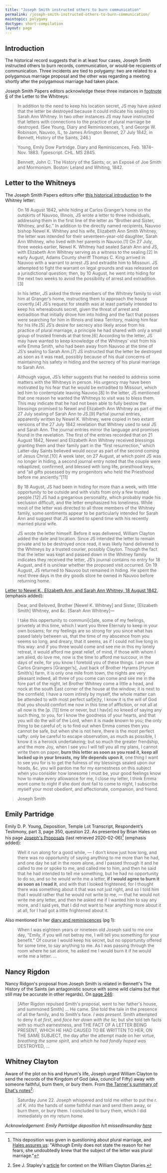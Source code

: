 ```yaml
---
title: "Joseph Smith instructed others to burn communication"
permalink: /joseph-smith-instructed-others-to-burn-communication/
maintopic: polygamy
doctype: short-compilation
layout: page
---
```


## Introduction

The historical record suggests that in at least four cases, Joseph Smith instructed others to burn records, communication, or would-be recipients of communication.  Three incidents are tied to polygamy: two are related to a polygamous marriage proposal and the other was regarding a meeting shortly after the polygamous marriage had taken place.

Joseph Smith Papers editors acknowledge these three instances in [footnote 6](https://www.josephsmithpapers.org/paper-summary/letter-to-newel-k-elizabeth-ann-smith-and-sarah-ann-whitney-18-august-1842/2#1415580525105515545) of the Letter to the Whitneys:

> In addition to the need to keep his location secret, JS may have asked that
> the letter be destroyed because it could indicate his sealing to Sarah Ann
> Whitney. In two other instances JS may have instructed that letters with
> connections to the practice of plural marriage be destroyed. (See Young,
> Diary and Reminiscences, 1; and George W. Robinson, Nauvoo, IL, to James
> Arlington Bennet, 27 July 1842, in Bennett, History of the Saints, 246.)

> Young, Emily Dow Partridge. Diary and Reminiscences, Feb. 1874–Nov. 1883. Typescript. CHL. MS 2845.

> Bennett, John C. The History of the Saints; or, an Exposé of Joe Smith and Mormonism. Boston: Leland and Whiting, 1842.

## Letter to the Whitneys

The Joseph Smith Papers editors offer [this historical introduction](https://www.josephsmithpapers.org/paper-summary/letter-to-newel-k-elizabeth-ann-smith-and-sarah-ann-whitney-18-august-1842/2#historical-intro) to the Whitney letter:

> On 18 August 1842, while hiding at Carlos Granger’s home on the outskirts of Nauvoo, Illinois, JS wrote a letter to three individuals, addressing them in the first line of the letter as “Brother and Sister, Whitney, and &c.” In addition to the directly named recipients, Nauvoo bishop Newel K. Whitney and his wife, Elizabeth Ann Smith Whitney, the letter was intended for their seventeen-year-old daughter, Sarah Ann Whitney, who lived with her parents in Nauvoo.[1] On 27 July, three weeks earlier, Newel K. Whitney had sealed Sarah Ann and JS, with Elizabeth Ann Whitney serving as a witness to the sealing.[2] In early August, Adams County sheriff Thomas C. King arrived in Nauvoo with a warrant to arrest JS and extradite him to Missouri. JS attempted to fight the warrant on legal grounds and was released on a jurisdictional question; then, by 10 August, he went into hiding for the next two weeks to avoid the possibility of arrest and extradition.[3]

> In his letter, JS asked the three members of the Whitney family to visit him at Granger’s home, instructing them to approach the house covertly.[4] JS’s request for stealth was at least partially intended to keep his whereabouts secret, given the threat of arrest and extradition that initially drove him into hiding and the fact that posses were searching for him in Illinois and Iowa Territory, making him fear for his life.[5] JS’s desire for secrecy also likely arose from his practice of plural marriage, a principle he had shared with only a small group of trusted friends at that time.[6] According to the letter, JS may have wanted to keep knowledge of the Whitneys’ visit from his wife Emma Smith, who had been away from Nauvoo at the time of JS’s sealing to Sarah Ann.[7] JS instructed that the letter be destroyed as soon as it was read, possibly because of his dual concerns of maintaining his safety in hiding and the secrecy of his plural marriage to Sarah Ann.

> Although vague, JS’s letter suggests that he needed to address some matters with the Whitneys in person. His urgency may have been motivated by his fear that he would be extradited to Missouri, which led him to contemplate leaving Nauvoo.[8] In the letter, JS mentioned that one reason he wanted the Whitneys to visit was to bless them. This may indicate that he had not been able to fully bestow the blessings promised to Newel and Elizabeth Ann Whitney as part of the 27 July sealing of Sarah Ann to JS.[9] Partial journal entries, apparently written by Newel K. Whitney, were copied in two extant versions of the 27 July 1842 revelation that Whitney used to seal JS and Sarah Ann. The journal entries mirror the language and promises found in the revelation. The first of the entries recorded that on 21 August 1842, Newel and Elizabeth Ann Whitney received blessings granting them and their family part in the “first resurrection,” which Latter-day Saints believed would occur as part of the second coming of Jesus Christ.[10] A week later, on 27 August, at which point JS was no longer in hiding, a second journal entry noted that the couple were rebaptized, confirmed, and blessed with long life, priesthood keys, and “all gifts posessed by my progenitors who held the Priesthood before me anciently.”[11]

> By 18 August, JS had been in hiding for more than a week, with little opportunity to be outside and with visits from only a few trusted people.[12] JS had a gregarious personality, which probably made his seclusion difficult, and the letter emphasized his loneliness. While most of the letter was directed to all three members of the Whitney family, some sentiments appear to be particularly intended for Sarah Ann and suggest that JS wanted to spend time with his recently married plural wife.

> JS wrote the letter himself. Before it was delivered, William Clayton added the date and location. Since JS intended the letter to remain private and to be destroyed once read, it was likely hand delivered to the Whitneys by a trusted courier, possibly Clayton. Though the fact that the letter was kept and passed down in the Whitney family indicates they received the letter, JS’s journal contains no entry for 18 August, and it is unclear whether the proposed visit occurred. On 19 August, JS returned to Nauvoo but remained in hiding. He spent the next three days in the dry goods store he owned in Nauvoo before returning home.

[Letter to Newel K., Elizabeth Ann, and Sarah Ann Whitney, 18 August 1842](https://www.josephsmithpapers.org/paper-summary/letter-to-newel-k-elizabeth-ann-and-sarah-ann-whitney-18-august-1842/2#full-transcript), (emphasis added):

> Dear, and Beloved, Brother [Newel K. Whitney] and Sister, [Elizabeth Smith]
> Whitney, and &c. [Sarah Ann Whitney]—

> I take this oppertunity to communi[c]ate, some of my feelings, privetely at
> this time, which I want you three Eternaly to keep in your own bosams; for
> my feelings are so strong for you since what has pased lately between us,
> that the time of my abscence from you seems so long, and dreary, that it
> seems, as if I could not live long in this way: and if you three would come
> and see me in this my lonely retreat, it would afford me great relief, of
> mind, if those with whom I am alied, do love me, now is the time to afford
> me succour, in the days of exile, for you know I foretold you of these
> things. I am now at Carlos Graingers [Granger’s], Just back of Brother
> Hyrams [Hyrum Smith’s] farm, it is only one mile from town, the nights are
> very pleasant indeed, all three of you come can come and see me in the fore
> part of the night, let Brother Whitney come a little a head, and nock at the
> south East corner of the house at the window; it is next to the cornfield; I
> have a room intirely by myself, the whole matter can be attended to with
> most perfect saf[e]ty, I know it is the will of God that you should comfort
> me now in this time of affliction, or not all at all now is the [p. [1]]
> time or never, but I hav[e] no kneed of saying any such thing, to you, for I
> know the goodness of your hearts, and that you will do the will of the Lord,
> when it is made known to you; the only thing to be careful of; is to find
> out when Emma comes then you cannot be safe, but when she is not here, there
> is the most perfect safty: only be careful to escape observation, as much as
> possible, I know it is a heroick undertakeing; but so much the greater
> frendship, and the more Joy, when I see you I will tell you all my plans, I
> cannot write them on paper, **burn this letter as soon as you read it, keep
> all locked up in your breasts, my life depends upon it**, one thing I want
> to see you for is to get the fulness of my blessings sealed upon our heads,
> &c. you will pardon me for my earnestness on this subject when you consider
> how lonesome I must be, your good feelings know how to make every allowance
> for me, I close my letter, I think Emma wont come to night if she dont dont
> fail to come to night, I subscribe myself your most obedient, and
> affectionate, companion, and friend.

> Joseph Smith

## Emily Partridge

Emily D. P. Young, Deposition, Temple Lot Transcript, Respondent’s Testimony, part 3, page 350, question 22.  As presented by Brian Hales on his page [Joseph's Proposals](https://josephsmithspolygamy.org/joseph-smith-proposals/) (last retrieved 2020-02-06)[^aboutpolygamy] (emphasis added):

> Well it run along for a good while, — I don’t know just how long, and there
> was no opportunity of saying anything to me more than he had, and one day he
> sat in the room alone, and I passed through it and he called to me or spoke
> to me, and called me to him, and then he said that he had intended to tell
> me something, but he had no opportunity to do so, and so he would write me a
> letter, **if I would agree to burn it as soon as I read it**, and with that
> I looked frightened, for I thought there was something about it that was not
> just right, and so I told him that I would rather that he would not write to
> me, — that he would not write me any letter, and then he asked me if I
> wanted him to say any more, and I said yes, that I did not want to hear
> anything more about it at all, for I had got a little frightened about it.

Also mentioned in her [diary and reminiscences](https://catalog.churchofjesuschrist.org/assets?id=13e648f8-d76e-41fa-8192-01f5be4daba0&crate=0&index=4) (pg 1):

> When I was eighteen years or nineteen old Joseph said to me one day, "Emily,
> if you will not betray me, I will tell you something for your benefit."  Of
> course I would keep his secret, but no opportunity offered for some time, to
> say anything to me.  As I was passing through the room where he sat alone,
> he asked me I would burn it if he would write me a letter. ...

## Nancy Rigdon

Nancy Ridgon's proposal from Joseph Smith is related in Bennett's The History of the Saints (an antagonistic source with some wild claims but that still may be accurate in other regards).  On [page 246](https://archive.org/details/historysaints00benngoog/page/n257/mode/2up): 

> [After Rigdon repulsed Smith's proposal, went to her father's house, and
> summoned Smith] ... He came.  She told the tale in the presence of all the
> family, and to Smith's face.  *I was present*.  Smith attempted to deny it *at
> first*, and *face her down with the lie*; but she told teh facts with so much
> earnestness, and THE FACT OF A LETTER BEING PRESENT, WHICH HE HAD CAUSED TO
> BE WRITTEN TO HER, ON THE SAME SUBJECT, the day after the attempt made on
> her virtue, *breathing the same spirit*, and *which he had fondly hoped was*
> DESTROYED, ...

## Whitney Clayton

Aware of the plot on his and Hyrum's life, Joseph urged William Clayton to send the records of the Kingdom of God (aka, council of Fifty) away with someone faithful, burn them, or bury them.  From [the Tanner's summary of Ehat's notes](http://boap.org/LDS/Early-Saints/clayton-diaries)[^william_clayton_diaries_context]:

> Saturday June 22. Joseph whispered and told me either to put the r. of K. into the hands of some faithful man and send them away, or burn them, or bury them. I concluded to bury them, which I did immediately on my return home.

*Acknowledgement: Emily Partridge deposition h/t missedinsunday [here](https://www.reddit.com/r/exmormon/comments/ezu31h/joseph_smith_was_grooming_girls_from_a_position/)*

[^aboutpolygamy]: This deposition was given in questioning about plural marriage, and [Hales assures us](https://josephsmithspolygamy.org/joseph-smith-proposals/): "Although Emily does not state the reason for her fears, she undoubtedly knew that the subject of the letter was plural marriage."

[^william_clayton_diaries_context]: See J. Stapley's [article](https://bycommonconsent.com/2017/10/21/the-william-clayton-diaries/) for context on the William Clayton Diaries.

